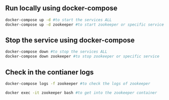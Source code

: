 ## Run locally using docker-compose
```bash
docker-compose up -d #to start the services ALL
docker-compose up -d zookeeper #to start zookeeper or specific service
```

## Stop the service using docker-compose
```bash
docker-compose down #to stop the services ALL
docker-compose down zookeeper #to stop zookeeper or specific service
``` 

## Check in the contianer logs
```bash
docker-compose logs -f zookeeper #to check the logs of zookeeper

docker exec -it zookeeper bash #to get into the zookeeper container
```
